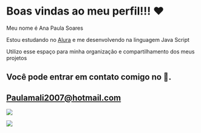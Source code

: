  # Boas vindas ao meu perfil!!! ❤️ 
 Meu nome é Ana Paula Soares
 
 Estou estudando no [Alura](https://www.alura.com.br) e me desenvolvendo na linguagem Java Script
 
 Utilizo esse espaço para minha organização e compartilhamento dos meus projetos

 ## Você pode entrar em contato comigo no 📧.

 ## Paulamali2007@hotmail.com


 ![](https://media.tenor.com/s1oAPkm0SCkAAAAC/power-rangers-yellow-power-ranger.gif)

 ![](https://tenor.com/pt-BR/view/destroy-computer-switch-emulator-gif-22017021)
